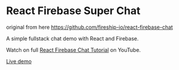 # React Firebase Super Chat

original from here https://github.com/fireship-io/react-firebase-chat

A simple fullstack chat demo with React and Firebase. 

Watch on full [React Firebase Chat Tutorial](https://youtu.be/zQyrwxMPm88) on YouTube. 

[Live demo](https://fireship-demos.web.app/)
